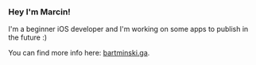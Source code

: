 ### Hey I'm Marcin!

I'm a beginner iOS developer and I'm working on some apps to publish in the future :)

You can find more info here: [bartminski.ga](https://bartminski.ga).
